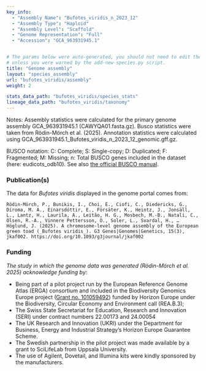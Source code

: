 ```yaml
---
key_info:
  - "Assembly Name": "Bufotes_viridis_n_2023_12"
  - "Assembly Type": "Haploid"
  - "Assembly Level": "Scaffold"
  - "Genome Representation": "Full"
  - "Accession": "GCA_963931945.1"


# The params below were auto-generated, you should not need to edit them...
# unless you were warned by the add-new-species.py script.
title: "Genome assembly"
layout: "species_assembly"
url: "bufotes_viridis/assembly"
weight: 2

stats_data_path: "bufotes_viridis/species_stats"
lineage_data_path: "bufotes_viridis/taxonomy"
---
```


Notes: Assembly statistics were calculated for the primary genome assembly GCA_963931945.1 (CAWYQA01.fasta.gz). Busco statistics were taken from Rödin-Mörch et al. (2025). Annotation statistics were calculated using GCA_963931945.1_Bufotes_viridis_n_2023_12_genomic.gff.gz.

BUSCO notation: C: Complete; S: Single-copy; D: Duplicated; F: Fragmented; M: Missing; n: Total BUSCO genes included in the dataset (here: eudicots_odb10). See also [the official BUSCO manual](https://busco.ezlab.org/busco_userguide.html#interpreting-the-results).

### Publication(s)

The data for *Bufotes viridis* displayed in the genome portal comes from:

```{style=citation}
Rödin-Mörch, P., Bunikis, I., Choi, E., Ciofi, C., Diedericks, G., Diroma, M. A., Einarsdóttir, E., Försäter, K., Heintz, J., Jonsäll, L., Lantz, H., Laurila, A., Leitão, H. G., Mosbech, M.-B., Natali, C., Olsen, R.-A., Vinnere Pettersson, O., Soler, L., Svardal, H., … Höglund, J. (2025). A chromosome-level genome assembly of the European green toad (_Bufotes viridis_). G3 Genes|Genomes|Genetics, 15(3), jkaf002. https://doi.org/10.1093/g3journal/jkaf002
```

### Funding

*The study in which the genome data was generated (Rödin-Mörch et al. 2025) acknowledge funding by:*

- Being part of a pilot project run by the European Reference Genome Atlas (ERGA) consortium and included in the Biodiversity Genomics Europe project ([Grant no. 101059492](https://cordis.europa.eu/project/id/101059492)) funded by Horizon Europe under the Biodiversity, Circular Economy and Environment call (REA.B.3);
- The Swiss State Secretariat for Education, Research and Innovation (SERI) under contract numbers 22.00173 and 24.00054
- The UK Research and Innovation (UKRI) under the Department for Business, Energy and Industrial Strategy’s Horizon Europe Guarantee Scheme.
- The Swedish partnership in the pilot project was made available by a grant to SciLifeLab from Uppsala University.
- The use of Agilent, Dovetail, and Illumina kits were kindly sponsored by the manufacturers.
